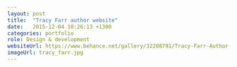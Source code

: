 ```yaml
---
layout: post
title:  "Tracy Farr author website"
date:   2015-12-04 10:26:13 +1300
categories: portfolio
role: Design & development
websiteUrl: https://www.behance.net/gallery/32208791/Tracy-Farr-Author-Website
imageUrl: tracy_farr.jpg
---
```

 
